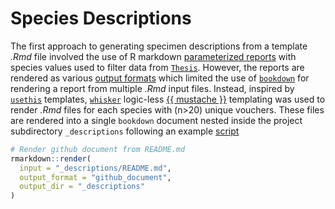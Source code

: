 
# Species Descriptions

The first approach to generating specimen descriptions from a template
*.Rmd* file involved the use of R markdown [parameterized
reports](https://bookdown.org/yihui/rmarkdown/parameterized-reports.html)
with species values used to filter data from
[`Thesis`](https://github.com/jasonratcliff/Thesis).
However, the reports are rendered as various [output
formats](https://rmarkdown.rstudio.com/lesson-9.html) which limited the
use of [`bookdown`](https://bookdown.org/yihui/bookdown/) for rendering
a report from multiple *.Rmd* input files. Instead, inspired by
[`usethis`](https://github.com/r-lib/usethis) templates,
[`whisker`](https://github.com/edwindj/whisker) logic-less [{{ mustache
}}](https://github.com/mustache/mustache.github.com) templating was used
to render *.Rmd* files for each species with \(n>20\) unique vouchers.
These files are rendered into a single `bookdown` document nested inside
the project subdirectory `_descriptions` following an example
[script](https://github.com/rstudio/bookdown/blob/master/inst/examples/_render.R)

``` r
# Render github document from README.md
rmarkdown::render(
  input = "_descriptions/README.md",
  output_format = "github_document",
  output_dir = "_descriptions"
)
```
